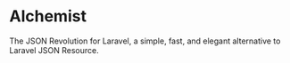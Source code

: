 # Alchemist
The JSON Revolution for Laravel, a simple, fast, and elegant alternative to Laravel JSON Resource.
